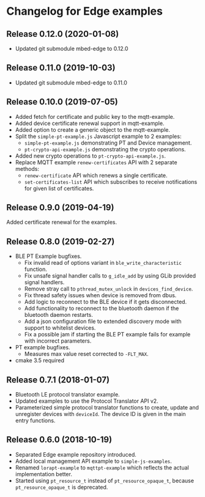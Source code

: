 # Changelog for Edge examples

## Release 0.12.0 (2020-01-08)
 * Updated git submodule mbed-edge to 0.12.0

## Release 0.11.0 (2019-10-03)
 * Updated git submodule mbed-edge to 0.11.0

## Release 0.10.0 (2019-07-05)
 * Added fetch for certificate and public key to the mqtt-example.
 * Added device certificate renewal support in mqtt-example.
 * Added option to create a generic object to the mqtt-example.
 * Split the `simple-pt-example.js` Javascript example to 2 examples:
   * `simple-pt-example.js` demonstrating PT and Device management.
   * `pt-crypto-api-example.js` demonstrating the crypto operations.
 * Added new crypto operations to `pt-crypto-api-example.js`.
 * Replace MQTT example `renew-certificates` API with 2 separate methods:
   * `renew-certificate` API which renews a single certificate.
   * `set-certificates-list` API which subscribes to receive notifications for given list of certificates.

## Release 0.9.0 (2019-04-19)

Added certificate renewal for the examples.

## Release 0.8.0 (2019-02-27)

 * BLE PT Example bugfixes.
   * Fix invalid read of options variant in `ble_write_characteristic` function.
   * Fix unsafe signal handler calls to `g_idle_add` by using GLib provided signal handlers.
   * Remove stray call to `pthread_mutex_unlock` in `devices_find_device`.
   * Fix thread safety issues when device is removed from dbus.
   * Add logic to reconnect to the BLE device if it gets disconnected.
   * Add functionality to reconnect to the bluetooth daemon if the bluetooth daemon restarts.
   * Add a json configuration file to extended discovery mode with support to whitelist devices.
   * Fix a possible jam if starting the BLE PT example fails for example with incorrect parameters.
 * PT example bugfixes.
   * Measures max value reset corrected to `-FLT_MAX`.
 * cmake 3.5 required

## Release 0.7.1 (2018-01-07)

 * Bluetooth LE protocol translator example.
 * Updated examples to use the Protocol Translator API v2.
 * Parameterized simple protocol translator functions to create, update and unregister devices with `deviceId`. The device ID is given in the main entry functions.

## Release 0.6.0 (2018-10-19)

 * Separated Edge example repository introduced.
 * Added local management API example to `simple-js-examples`.
 * Renamed `lorapt-example` to `mqttpt-example` which reflects the actual
   implementation better.
 * Started using `pt_resource_t` instead of `pt_resource_opaque_t`, because `pt_resource_opaque_t` is deprecated.
